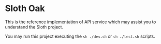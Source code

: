 # Sloth Oak

This is the reference implementation of API service which may assist you to
understand the Sloth project.

You may run this project executing the `sh ./dev.sh` or `sh ./test.sh` scripts.
